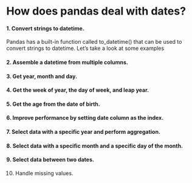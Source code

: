 # How does pandas deal with dates? 
#### 1. Convert strings to datetime.<br/>
Pandas has a built-in function called to_datetime() that can be used to convert strings to datetime. Let’s take a look at some examples
#### 2. Assemble a datetime from multiple columns.<br/>
#### 3. Get year, month and day.<br/>
#### 4. Get the week of year, the day of week, and leap year.<br/>
#### 5. Get the age from the date of birth.<br/>
#### 6. Improve performance by setting date column as the index.<br/>
#### 7. Select data with a specific year and perform aggregation.<br/>
#### 8. Select data with a specific month and a specific day of the month.<br/>
#### 9. Select data between two dates.<br/>
10. Handle missing values.<br/>
